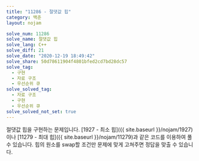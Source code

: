 ```yaml
---
title: "11286 - 절댓값 힙"
category: 백준
layout: nojam

solve_num: 11286
solve_name: 절댓값 힙
solve_lang: C++
solve_diff: 21
solve_date: "2020-12-19 18:49:42"
solve_share: 50d78611904f4801bfed2cd7bd28dc57
solve_tag:
  - 구현
  - 자료 구조
  - 우선순위 큐
solve_solved_tag:
  - 자료 구조
  - 구현
  - 우선순위 큐
solve_solved_not_set: true
---
```


절댓값 힙을 구현하는 문제입니다. [1927 - 최소 힙]({{ site.baseurl }}/nojam/1927)이나 [11279 - 최대 힙]({{ site.baseurl }}/nojam/11279)과 같은 코드를 이용하여 풀 수 있습니다. 힙의 원소를 swap할 조건만 문제에 맞게 고쳐주면 정답을 맞출 수 있습니다.
